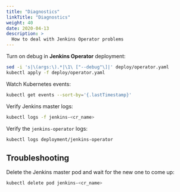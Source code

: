 ```yaml
---
title: "Diagnostics"
linkTitle: "Diagnostics"
weight: 40
date: 2020-04-13
description: >
  How to deal with Jenkins Operator problems
---
```



Turn on debug in **Jenkins Operator** deployment:

```bash
sed -i 's|\(args:\).*|\1\ ["--debug"\]|' deploy/operator.yaml
kubectl apply -f deploy/operator.yaml
```

Watch Kubernetes events:

```bash
kubectl get events --sort-by='{.lastTimestamp}'
```

Verify Jenkins master logs:

```bash
kubectl logs -f jenkins-<cr_name>
```

Verify the `jenkins-operator` logs:

```bash
kubectl logs deployment/jenkins-operator
```

## Troubleshooting

Delete the Jenkins master pod and wait for the new one to come up:

```bash
kubectl delete pod jenkins-<cr_name>
```
